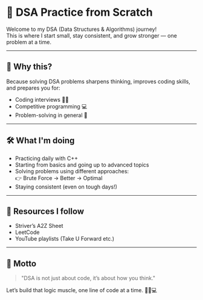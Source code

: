 # 🚀 DSA Practice from Scratch

Welcome to my DSA (Data Structures & Algorithms) journey!  
This is where I start small, stay consistent, and grow stronger — one problem at a time.

---

## 🧠 Why this?

Because solving DSA problems sharpens thinking, improves coding skills, and prepares you for:
- Coding interviews 👨‍💻
- Competitive programming 💻
- Problem-solving in general 🧩

---

## 🛠️ What I'm doing

- Practicing daily with C++
- Starting from basics and going up to advanced topics
- Solving problems using different approaches:  
  👉 Brute Force → Better → Optimal  
- Staying consistent (even on tough days!)

---

## 📌 Resources I follow

- Striver’s A2Z Sheet  
- LeetCode  
- YouTube playlists (Take U Forward etc.)

---

## 💬 Motto

> "DSA is not just about code, it’s about how you think."  

Let’s build that logic muscle, one line of code at a time. 🚴‍♀️💻
